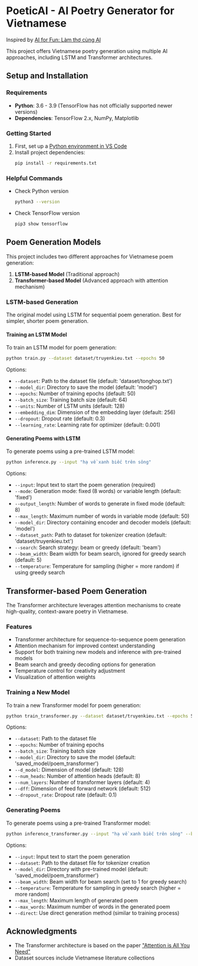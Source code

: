 # PoeticAI - AI Poetry Generator for Vietnamese

Inspired by [AI for Fun: Làm thơ cùng AI](https://tiensu.github.io/blog/84_make_poem_with_ai/)

This project offers Vietnamese poetry generation using multiple AI approaches, including LSTM and Transformer architectures.

## Setup and Installation

### Requirements

- **Python**: 3.6 - 3.9 (TensorFlow has not officially supported newer versions)
- **Dependencies**: TensorFlow 2.x, NumPy, Matplotlib

### Getting Started

1. First, set up a [Python environment in VS Code](https://code.visualstudio.com/docs/python/environments)
2. Install project dependencies:
   ```bash
   pip install -r requirements.txt
   ```

### Helpful Commands

- Check Python version
  ```bash
  python3 --version
  ```

- Check TensorFlow version
  ```bash
  pip3 show tensorflow
  ```

## Poem Generation Models

This project includes two different approaches for Vietnamese poem generation:

1. **LSTM-based Model** (Traditional approach)
2. **Transformer-based Model** (Advanced approach with attention mechanism)

### LSTM-based Generation

The original model using LSTM for sequential poem generation. Best for simpler, shorter poem generation.

#### Training an LSTM Model

To train an LSTM model for poem generation:

```bash
python train.py --dataset dataset/truyenkieu.txt --epochs 50
```

Options:
- `--dataset`: Path to the dataset file (default: 'dataset/tonghop.txt')
- `--model_dir`: Directory to save the model (default: 'model')
- `--epochs`: Number of training epochs (default: 50)
- `--batch_size`: Training batch size (default: 64)
- `--units`: Number of LSTM units (default: 128)
- `--embedding_dim`: Dimension of the embedding layer (default: 256)
- `--dropout`: Dropout rate (default: 0.3)
- `--learning_rate`: Learning rate for optimizer (default: 0.001)

#### Generating Poems with LSTM

To generate poems using a pre-trained LSTM model:

```bash
python inference.py --input "hạ về xanh biếc trên sông"
```

Options:
- `--input`: Input text to start the poem generation (required)
- `--mode`: Generation mode: fixed (8 words) or variable length (default: 'fixed')
- `--output_length`: Number of words to generate in fixed mode (default: 8)
- `--max_length`: Maximum number of words in variable mode (default: 50)
- `--model_dir`: Directory containing encoder and decoder models (default: 'model')
- `--dataset_path`: Path to dataset for tokenizer creation (default: 'dataset/truyenkieu.txt')
- `--search`: Search strategy: beam or greedy (default: 'beam')
- `--beam_width`: Beam width for beam search, ignored for greedy search (default: 5)
- `--temperature`: Temperature for sampling (higher = more random) if using greedy search

## Transformer-based Poem Generation

The Transformer architecture leverages attention mechanisms to create high-quality, context-aware poetry in Vietnamese.

### Features

- Transformer architecture for sequence-to-sequence poem generation
- Attention mechanism for improved context understanding
- Support for both training new models and inference with pre-trained models
- Beam search and greedy decoding options for generation
- Temperature control for creativity adjustment
- Visualization of attention weights

### Training a New Model

To train a new Transformer model for poem generation:

```bash
python train_transformer.py --dataset dataset/truyenkieu.txt --epochs 50 --batch_size 64
```

Options:
- `--dataset`: Path to the dataset file
- `--epochs`: Number of training epochs
- `--batch_size`: Training batch size
- `--model_dir`: Directory to save the model (default: 'saved_model/poem_transformer')
- `--d_model`: Dimension of model (default: 128)
- `--num_heads`: Number of attention heads (default: 8)
- `--num_layers`: Number of transformer layers (default: 4)
- `--dff`: Dimension of feed forward network (default: 512)
- `--dropout_rate`: Dropout rate (default: 0.1)

### Generating Poems

To generate poems using a pre-trained Transformer model:

```bash
python inference_transformer.py --input "hạ về xanh biếc trên sông" --beam_width 5
```

Options:
- `--input`: Input text to start the poem generation
- `--dataset`: Path to the dataset file for tokenizer creation
- `--model_dir`: Directory with pre-trained model (default: 'saved_model/poem_transformer')
- `--beam_width`: Beam width for beam search (set to 1 for greedy search)
- `--temperature`: Temperature for sampling in greedy search (higher = more random)
- `--max_length`: Maximum length of generated poem
- `--max_words`: Maximum number of words in the generated poem
- `--direct`: Use direct generation method (similar to training process)

## Acknowledgments

- The Transformer architecture is based on the paper ["Attention is All You Need"](https://arxiv.org/abs/1706.03762)
- Dataset sources include Vietnamese literature collections
